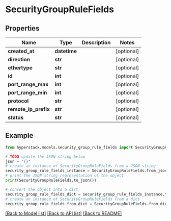 # SecurityGroupRuleFields


## Properties

Name | Type | Description | Notes
------------ | ------------- | ------------- | -------------
**created_at** | **datetime** |  | [optional] 
**direction** | **str** |  | [optional] 
**ethertype** | **str** |  | [optional] 
**id** | **int** |  | [optional] 
**port_range_max** | **int** |  | [optional] 
**port_range_min** | **int** |  | [optional] 
**protocol** | **str** |  | [optional] 
**remote_ip_prefix** | **str** |  | [optional] 
**status** | **str** |  | [optional] 

## Example

```python
from hyperstack.models.security_group_rule_fields import SecurityGroupRuleFields

# TODO update the JSON string below
json = "{}"
# create an instance of SecurityGroupRuleFields from a JSON string
security_group_rule_fields_instance = SecurityGroupRuleFields.from_json(json)
# print the JSON string representation of the object
print(SecurityGroupRuleFields.to_json())

# convert the object into a dict
security_group_rule_fields_dict = security_group_rule_fields_instance.to_dict()
# create an instance of SecurityGroupRuleFields from a dict
security_group_rule_fields_from_dict = SecurityGroupRuleFields.from_dict(security_group_rule_fields_dict)
```
[[Back to Model list]](../README.md#documentation-for-models) [[Back to API list]](../README.md#documentation-for-api-endpoints) [[Back to README]](../README.md)


